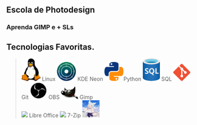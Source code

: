 ## Escola de Photodesign
### Aprenda GIMP e + SLs
## Tecnologias Favoritas.
><img src="tux_v1.png" width="50"> Linux
><img src="KDE neon_v1.png" width="50"> KDE Neon
><img src="python_v1.png" width="50">Python 
><img src="sql_v1.png" width="45"> SQL
><img src="git_v1.png" width="45"> Git
><img src="obs_v1.png" width="45"> OBS
><img src="gimp_v1.png" width="45"> Gimp<br>
><img src="libre_office_logo_v1.png" width="45"> Libre Office
><img src="7-Zip_v1.png" width="45"> 7-Zip
><img src="image.png" width="45" alt="Conheça a minha persona">
